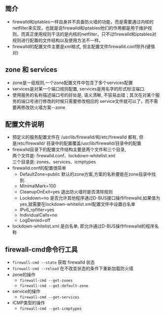 ## 简介
- firewalld和iptables一样自身并不具备防火墙的功能，而是需要通过内核的netfilter来实现，也就是说firewalld和iptables他们的作用都是用于维护规则，而真正使用规则干活的是内核的netfilter，只不过firewalld和iptables对规则进行配置的文件结构以及使用方法不一样。   
- firewalld的配置文件主要是xml格式, 但主配置文件firewalld.conf除外(键值对)

## zone 和 services
- zone是一组规则,一个zone配置文件中包含了多个services配置
- services是对某一个端口规则配置, services是用名字的形式标注端口.
- 使用服务的名称描述端口号的好处是, 语义清晰, 不容易出错；其次在对某个服务的端口号进行修改的时候只需要修改相应的 service文件就可以了，而不需要再修改防火墙方案--zone

## 配置文件说明
- 预定义的服务配置文件在 /usr/lib/firewalld/和/etc/firewalld 都有, 但是/etc/firewalld/ 目录中的配置覆盖/usr/lib/firewalld/目录中的配置
- firewalld目录下的配置文件结构主要是两个文件和三个目录,   
两个文件是: firewalld.conf、lockdown-whitelist.xml   
三个目录是: zones、services、icmptypes  
- firewalld.conf的配置很简单   
  - DefaultZone=public 默认的zone方案,方案的名称要能在zone目录中找到.   
  - MinimalMark=100   
  - CleanupOnExit=yes 退出防火墙时是否清除规则   
  - Lockdown=no 是否允许其他程序通过D-BUS接口操作firewalld,如果值为yes,就需要在lockdown-whitelist.xml配置文件中设置白名单   
  - IPv6_rpfilter=yes   
  - IndividualCalls=no   
  - LogDenied=off
- lockdown-whitelist.xml 是白名单, 即允许通过D-BUS操作firewalld的程序名称

## firewall-cmd命令行工具
- `firewall-cmd --state` 获取 firewalld 状态
- `firewall-cmd --reload` 在不改变状态的条件下重新加载防火墙
- zone的操作
  - `firewall-cmd --get-zones` 
  - `firewall-cmd --get-default-zone`
- service的操作
  - `firewall-cmd --get-services` 
- ICMP类型的操作
  - `firewall-cmd --get-icmptypes`


